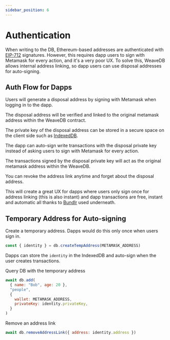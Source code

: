 ```yaml
---
sidebar_position: 6
---
```

# Authentication

When writing to the DB, Ethereum-based addresses are authenticated with [EIP-712](https://eips.ethereum.org/EIPS/eip-712) signatures. However, this requires dapp users to sign with Metamask for every action, and it's a very poor UX. To solve this, WeaveDB allows internal address linking, so dapp users can use disposal addresses for auto-signing.

## Auth Flow for Dapps

Users will generate a disposal address by signing with Metamask when logging in to the dapp.

The disposal address will be verified and linked to the original metamask address within the WeaveDB contract.

The private key of the disposal address can be stored in a secure space on the client side such as [IndexedDB](https://developer.mozilla.org/en-US/docs/Web/API/IndexedDB_API).

The dapp can auto-sign write transactions with the disposal private key instead of asking users to sign with Metamask for every action.

The transactions signed by the disposal private key will act as the original metamask address within the WeaveDB.

You can revoke the address link anytime and forget about the disposal address.

This will create a great UX for dapps where users only sign once for address linking (this is also instant) and dapp transactions are free, instant and automatic all thanks to [Bundlr](https://bundlr.network/) used underneath.

## Temporary Address for Auto-signing

Create a temporary address. Dapps would do this only once when users sign in.

```js
const { identity } = db.createTempAddress(METAMASK_ADDRESS)
```

Dapps can store the `identity` in the IndexedDB and auto-sign when the user creates transactions.

Query DB with the temporary address

```js
await db.add(
  { name: "Bob", age: 20 },
  "people",
  {
    wallet: METAMASK_ADDRESS,
    privateKey: identity.privateKey,
  }
)
```

Remove an address link

```js
await db.removeAddressLink({ address: identity.address })
```

